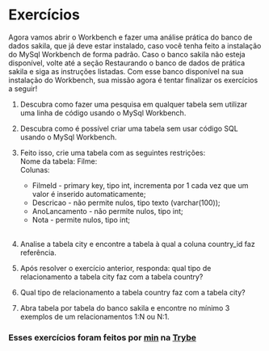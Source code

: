 # Exercícios

Agora vamos abrir o Workbench e fazer uma análise prática do banco de dados sakila, que já deve estar instalado, caso você tenha feito a instalação do MySql Workbench de forma padrão. Caso o banco sakila não esteja disponível, volte até a seção Restaurando o banco de dados de prática sakila e siga as instruções listadas. Com esse banco disponível na sua instalação do Workbench, sua missão agora é tentar finalizar os exercícios a seguir!

1. Descubra como fazer uma pesquisa em qualquer tabela sem utilizar uma linha de código usando o MySql Workbench.

2. Descubra como é possível criar uma tabela sem usar código SQL usando o MySql Workbench.

3. Feito isso, crie uma tabela com as seguintes restrições:<br/>
Nome da tabela: Filme:<br/>
Colunas:
   * FilmeId - primary key, tipo int, incrementa por 1 cada vez que um valor é inserido automaticamente;
   * Descricao - não permite nulos, tipo texto (varchar(100));
   * AnoLancamento - não permite nulos, tipo int;
   * Nota - permite nulos, tipo int;
<br/><br/>

4. Analise a tabela city e encontre a tabela à qual a coluna country_id faz referência.

5. Após resolver o exercício anterior, responda: qual tipo de relacionamento a tabela city faz com a tabela country?

6. Qual tipo de relacionamento a tabela country faz com a tabela city?

7. Abra tabela por tabela do banco sakila e encontre no mínimo 3 exemplos de um relacionamentos 1:N ou N:1.

### Esses exercícios foram feitos por [min](https://www.linkedin.com/in/jonathanrei5/) na [Trybe](https://www.betrybe.com/)
